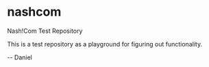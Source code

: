 # nashcom
Nash!Com Test Repository

This is a test repository as a playground for figuring out functionality.

-- Daniel


